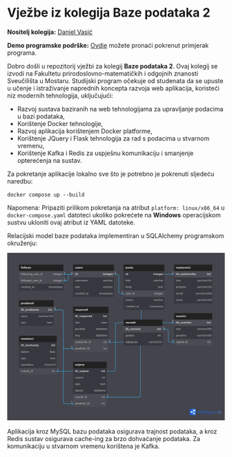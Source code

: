 # Vježbe iz kolegija Baze podataka 2

**Nositelj kolegija:** [Daniel Vasić](https://github.com/danielvasic)

**Demo programske podrške:** [Ovdje](http://129.152.0.114:5000/) možete pronaći pokrenut primjerak programa.

Dobro došli u repozitorij vježbi za kolegij **Baze podataka 2**. Ovaj kolegij se izvodi na Fakultetu prirodoslovno-matematičkih i odgojnih znanosti Sveučilišta u Mostaru. Studijski program očekuje od studenata da se upuste u učenje i istraživanje naprednih koncepta razvoja web aplikacija, koristeći niz modernih tehnologija, uključujući:

- Razvoj sustava baziranih na web tehnologijama za upravljanje podacima u bazi podataka,
- Korištenje Docker tehnologije,
- Razvoj aplikacija korištenjem Docker platforme,
- Korištenje JQuery i Flask tehnologija za rad s podacima u stvarnom vremenu,
- Korištenje Kafka i Redis za uspješnu komunikaciju i smanjenje opterećenja na sustav.

Za pokretanje aplikacije lokalno sve što je potrebno je pokrenuti sljedeću naredbu:

```
docker compose up --build
```
Napomena: Pripaziti prilikom pokretanja na atribut `platform: linux/x86_64` u `docker-compose.yaml` datoteci ukoliko pokrećete na **Windows** operacijskom sustvu ukloniti ovaj atribut iz YAML datoteke.


Relacijski model baze podataka implementiran u SQLAlchemy programskom okruženju:

![ERD](erd.png)

Aplikacija kroz MySQL bazu podataka osigurava trajnost podataka, a kroz Redis sustav osigurava cache-ing za brzo dohvaćanje podataka. Za komunikaciju u stvarnom vremenu korištena je Kafka.
